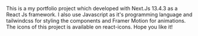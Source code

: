 This is a my portfolio project which developed with Next.Js 13.4.3 as a React Js framework.
I also use Javascript as it's programming language and tailwindcss for styling the components and Framer Motion for animations.
The icons of this project is available on react-icons.
Hope you like it!